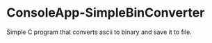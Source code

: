 # ConsoleApp-SimpleBinConverter
Simple C program that converts ascii to binary and save it to file.
